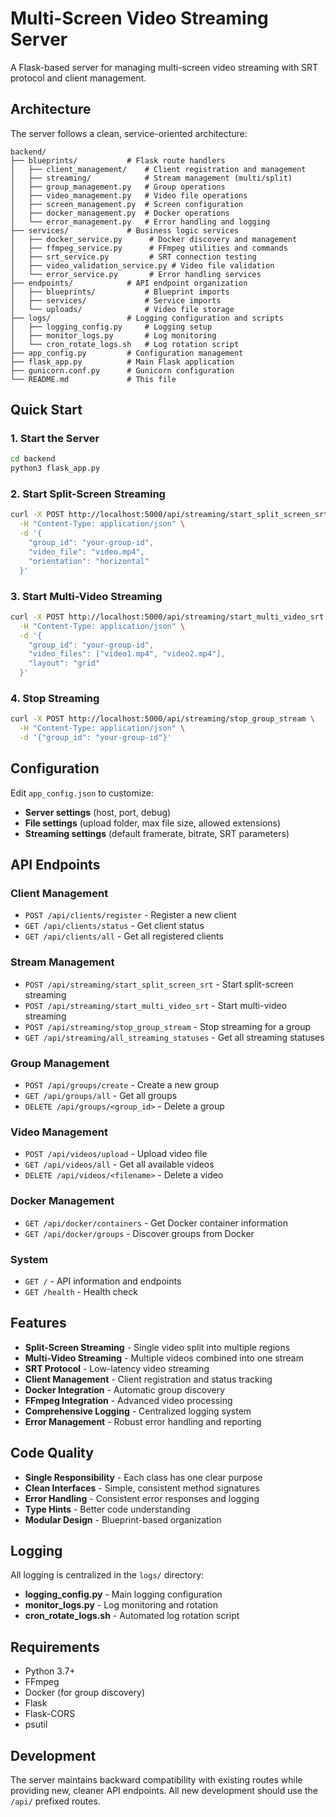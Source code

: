 # Multi-Screen Video Streaming Server

A Flask-based server for managing multi-screen video streaming with SRT protocol and client management.

## Architecture

The server follows a clean, service-oriented architecture:

```
backend/
├── blueprints/           # Flask route handlers
│   ├── client_management/    # Client registration and management
│   ├── streaming/            # Stream management (multi/split)
│   ├── group_management.py   # Group operations
│   ├── video_management.py   # Video file operations
│   ├── screen_management.py  # Screen configuration
│   ├── docker_management.py  # Docker operations
│   └── error_management.py   # Error handling and logging
├── services/             # Business logic services
│   ├── docker_service.py      # Docker discovery and management
│   ├── ffmpeg_service.py      # FFmpeg utilities and commands
│   ├── srt_service.py         # SRT connection testing
│   ├── video_validation_service.py # Video file validation
│   └── error_service.py       # Error handling services
├── endpoints/            # API endpoint organization
│   ├── blueprints/           # Blueprint imports
│   ├── services/             # Service imports
│   └── uploads/              # Video file storage
├── logs/                 # Logging configuration and scripts
│   ├── logging_config.py     # Logging setup
│   ├── monitor_logs.py       # Log monitoring
│   └── cron_rotate_logs.sh   # Log rotation script
├── app_config.py         # Configuration management
├── flask_app.py          # Main Flask application
├── gunicorn.conf.py      # Gunicorn configuration
└── README.md             # This file
```

## Quick Start

### 1. Start the Server
```bash
cd backend
python3 flask_app.py
```

### 2. Start Split-Screen Streaming
```bash
curl -X POST http://localhost:5000/api/streaming/start_split_screen_srt \
  -H "Content-Type: application/json" \
  -d '{
    "group_id": "your-group-id",
    "video_file": "video.mp4",
    "orientation": "horizontal"
  }'
```

### 3. Start Multi-Video Streaming
```bash
curl -X POST http://localhost:5000/api/streaming/start_multi_video_srt \
  -H "Content-Type: application/json" \
  -d '{
    "group_id": "your-group-id",
    "video_files": ["video1.mp4", "video2.mp4"],
    "layout": "grid"
  }'
```

### 4. Stop Streaming
```bash
curl -X POST http://localhost:5000/api/streaming/stop_group_stream \
  -H "Content-Type: application/json" \
  -d '{"group_id": "your-group-id"}'
```

## Configuration

Edit `app_config.json` to customize:

- **Server settings** (host, port, debug)
- **File settings** (upload folder, max file size, allowed extensions)
- **Streaming settings** (default framerate, bitrate, SRT parameters)

## API Endpoints

### Client Management
- `POST /api/clients/register` - Register a new client
- `GET /api/clients/status` - Get client status
- `GET /api/clients/all` - Get all registered clients

### Stream Management
- `POST /api/streaming/start_split_screen_srt` - Start split-screen streaming
- `POST /api/streaming/start_multi_video_srt` - Start multi-video streaming
- `POST /api/streaming/stop_group_stream` - Stop streaming for a group
- `GET /api/streaming/all_streaming_statuses` - Get all streaming statuses

### Group Management
- `POST /api/groups/create` - Create a new group
- `GET /api/groups/all` - Get all groups
- `DELETE /api/groups/<group_id>` - Delete a group

### Video Management
- `POST /api/videos/upload` - Upload video file
- `GET /api/videos/all` - Get all available videos
- `DELETE /api/videos/<filename>` - Delete a video

### Docker Management
- `GET /api/docker/containers` - Get Docker container information
- `GET /api/docker/groups` - Discover groups from Docker

### System
- `GET /` - API information and endpoints
- `GET /health` - Health check

## Features

- **Split-Screen Streaming** - Single video split into multiple regions
- **Multi-Video Streaming** - Multiple videos combined into one stream
- **SRT Protocol** - Low-latency video streaming
- **Client Management** - Client registration and status tracking
- **Docker Integration** - Automatic group discovery
- **FFmpeg Integration** - Advanced video processing
- **Comprehensive Logging** - Centralized logging system
- **Error Management** - Robust error handling and reporting

## Code Quality

- **Single Responsibility** - Each class has one clear purpose
- **Clean Interfaces** - Simple, consistent method signatures
- **Error Handling** - Consistent error responses and logging
- **Type Hints** - Better code understanding
- **Modular Design** - Blueprint-based organization

## Logging

All logging is centralized in the `logs/` directory:
- **logging_config.py** - Main logging configuration
- **monitor_logs.py** - Log monitoring and rotation
- **cron_rotate_logs.sh** - Automated log rotation script

## Requirements

- Python 3.7+
- FFmpeg
- Docker (for group discovery)
- Flask
- Flask-CORS
- psutil

## Development

The server maintains backward compatibility with existing routes while providing new, cleaner API endpoints. All new development should use the `/api/` prefixed routes.